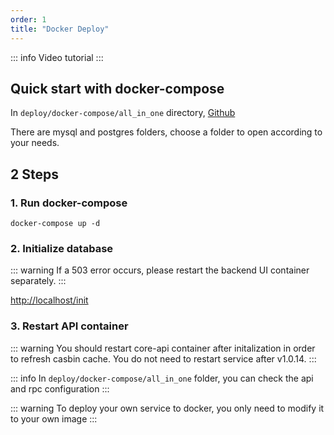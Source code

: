 ```yaml
---
order: 1
title: "Docker Deploy"
---
```


::: info Video tutorial
<BiliBili bvid="BV1do4y1g7VL" />
:::

## Quick start with docker-compose

In `deploy/docker-compose/all_in_one` directory, [Github](https://github.com/suyuan32/simple-admin-core/tree/master/deploy/docker-compose/all_in_one)

There are mysql and postgres folders, choose a folder to open according to your needs.

## 2 Steps

### 1. Run docker-compose

```shell
docker-compose up -d
```

### 2. Initialize database

::: warning
If a 503 error occurs, please restart the backend UI container separately.
:::

<http://localhost/init>

### 3. Restart API container

::: warning
You should restart core-api container after initalization in order to refresh casbin cache. You do not need to restart service after v1.0.14.
:::

::: info
In `deploy/docker-compose/all_in_one` folder, you can check the api and rpc configuration
:::

::: warning
To deploy your own service to docker, you only need to modify it to your own image
:::
